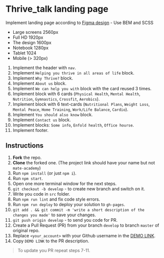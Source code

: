 # Thrive_talk landing page
Implement landing page according to [Figma design](https://www.figma.com/file/aHd2rHMrnzDXhowLuIQjIyVQ/ThriveTalk-Landing-Page?node-id=0%3A1) - Use BEM and SCSS
- Large screens 2560px
- Full HD 1920px
- The design 1600px
- Notebook 1280px
- Tablet 1024
- Mobile (> 320px)

1. Implement the header with `nav`.
1. Implement `Helping you thrive in all areas of life` block.
1. Implement `Why Thrive?` block.
1. Implement `About us` block.
1. Implement `We can help you with` block with the card reused 3 times.
1. Implement block with 6 cards (`Physical Health`, `Mental Health`, `Nutrition`,
   `Gymnastics`, `Crossfit`, `Aerobics`).
1. Implement block with 6 text-cards (`Nutritional Plans`, `Weight Loss`, `Mental Peace`,
   `Home Training`, `Work/Life Balance`, `Cardio`).
1. Implement `You should also know` block.
1. Implement `Contact us` block.
1. Implement blocks: `Some info`, `Enfold health`, `Office hourse`.
1. Implement footer.

## Instructions
1. **Fork** the repo.
2. **Clone** the forked one. (The project link should have your name but not `mate-academy`)
3. Run `npm install` (or just `npm i`).
4. Run `npm start`.
5. Open one more terminal window for the next steps.
6. `git checkout -b develop` - to create new branch and switch on it.
7. Write you code in `src` folder.
8. Run `npm run lint` and fix code style errors.
9. Run `npm run deploy` to deploy your solution to `gh-pages`.
10. `git add . && git commit -m 'write a short description of the changes you made'` to save your changes.
11. `git push origin develop` - to send you code for PR.
12. Create a Pull Request (PR) from your branch `develop` to branch `master` of original repo.
13. Replace `<your_account>` with your Github username in the
  [DEMO LINK](https://natalia-ponomarenko.github.io/Thrive_talk/).
14. Copy `DEMO LINK` to the PR description.

> To update you PR repeat steps 7-11.
